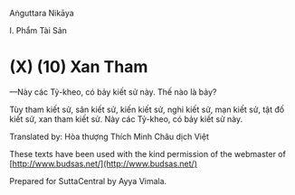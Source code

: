 

Aṅguttara Nikāya

I. Phẩm Tài Sản

# (X) (10) Xan Tham

—Này các Tỷ-kheo, có bảy kiết sử này. Thế nào là bảy?

Tùy tham kiết sử, sân kiết sử, kiến kiết sử, nghi kiết sử, mạn kiết sử, tật đố kiết sử, xan tham kiết sử. Này các Tỷ-kheo, có bảy kiết sử này.

Translated by: Hòa thượng Thích Minh Châu dịch Việt

These texts have been used with the kind permission of the webmaster of [http://www.budsas.net/](http://www.budsas.net/)

Prepared for SuttaCentral by Ayya Vimala.